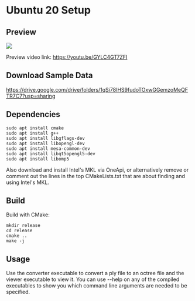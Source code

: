 # Ubuntu 20 Setup

## Preview
![](Demo.gif)

Preview video link:
https://youtu.be/GYLC4GT7ZFI

## Download Sample Data
https://drive.google.com/drive/folders/1qSi78IHS9fudoTOxwGGemzoMeQFTR7C7?usp=sharing

## Dependencies

```
sudo apt install cmake
sudo apt install g++
sudo apt install libgflags-dev
sudo apt install libopengl-dev
sudo apt install mesa-common-dev
sudo apt install libqt5opengl5-dev
sudo apt install libomp5
```

Also download and install Intel's MKL via OneApi, or alternatively remove or comment out the lines in the top CMakeLists.txt that are about finding and using Intel's MKL.

## Build

Build with CMake:
```
mkdir release
cd release
cmake ..
make -j
```

## Usage

Use the converter executable to convert a ply file to an octree file and the viewer executable to view it. You can use --help on any of the compiled executables to show you which command line arguments are needed to be specified. 
